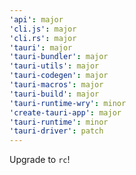 ```yaml
---
'api': major
'cli.js': major
'cli.rs': major
'tauri': major
'tauri-bundler': major
'tauri-utils': major
'tauri-codegen': major
'tauri-macros': major
'tauri-build': major
'tauri-runtime-wry': minor
'create-tauri-app': major
'tauri-runtime': minor
'tauri-driver': patch
---
```


Upgrade to `rc`!
